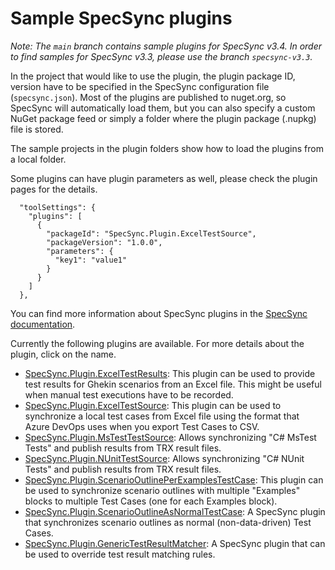 # Sample SpecSync plugins

_Note: The `main` branch contains sample plugins for SpecSync v3.4. In order to find samples for SpecSync v3.3, please use the branch `specsync-v3.3`._

In the project that would like to use the plugin, the plugin package ID, version have to be specified in the SpecSync configuration file (`specsync.json`). 
Most of the plugins are published to nuget.org, so SpecSync will automatically load them, but you can 
also specify a custom NuGet package feed or simply a folder where the plugin package (.nupkg) file is stored.

The sample projects in the plugin folders show how to load the plugins from a local folder.

Some plugins can have plugin parameters as well, please check the plugin pages for the details.

```
  "toolSettings": {
    "plugins": [
      {
        "packageId": "SpecSync.Plugin.ExcelTestSource",
        "packageVersion": "1.0.0",
        "parameters": {
          "key1": "value1"
        }
      }
    ] 
  },
```

You can find more information about SpecSync plugins in the [SpecSync documentation](https://speclink.me/specsync-plugins).

Currently the following plugins are available. For more details about the plugin, click on the name.

* [SpecSync.Plugin.ExcelTestResults](excel-test-results-plugin): This plugin can be used to provide test results for Ghekin scenarios from an Excel file. This might 
be useful when manual test executions have to be recorded.
* [SpecSync.Plugin.ExcelTestSource](excel-test-source-plugin): This plugin can be used to synchronize a local test cases from Excel file using the format that Azure DevOps uses when you export Test Cases to CSV.
* [SpecSync.Plugin.MsTestTestSource](mstest-test-source-plugin): Allows synchronizing "C# MsTest Tests" and publish results from TRX result files.
* [SpecSync.Plugin.NUnitTestSource](nunit-test-source-plugin): Allows synchronizing "C# NUnit Tests" and publish results from TRX result files.
* [SpecSync.Plugin.ScenarioOutlinePerExamplesTestCase](scenario-outline-per-exampes-test-case-plugin): This plugin can be used to synchronize scenario outlines with multiple "Examples" blocks to multiple Test Cases (one for each Examples block).
* [SpecSync.Plugin.ScenarioOutlineAsNormalTestCase](scenario-outline-as-normal-test-case-format-plugin): A SpecSync plugin that synchronizes scenario outlines as normal (non-data-driven) Test Cases.
* [SpecSync.Plugin.GenericTestResultMatcher](generic-test-result-matcher-plugin): A SpecSync plugin that can be used to override test result matching rules.
